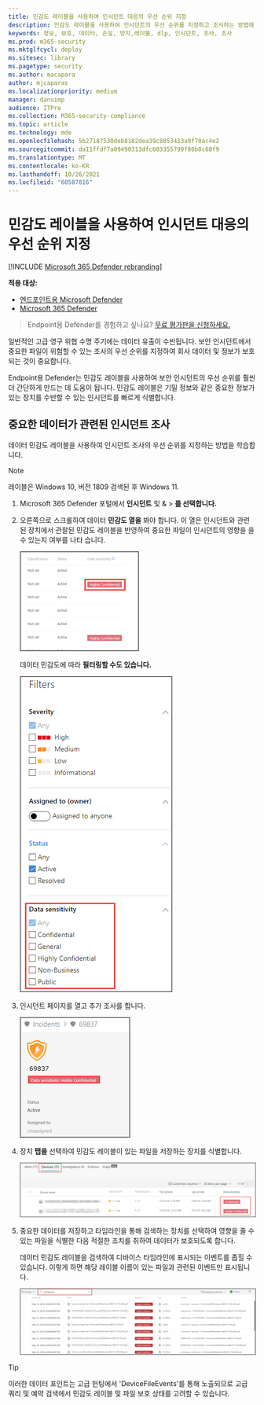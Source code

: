 ```yaml
---
title: 민감도 레이블을 사용하여 인시던트 대응의 우선 순위 지정
description: 민감도 레이블을 사용하여 인시던트의 우선 순위를 지정하고 조사하는 방법에 대해 자세히 알아보기
keywords: 정보, 보호, 데이터, 손실, 방지,레이블, dlp, 인시던트, 조사, 조사
ms.prod: m365-security
ms.mktglfcycl: deploy
ms.sitesec: library
ms.pagetype: security
ms.author: macapara
author: mjcaparas
ms.localizationpriority: medium
manager: dansimp
audience: ITPro
ms.collection: M365-security-compliance
ms.topic: article
ms.technology: mde
ms.openlocfilehash: 5b27187530deb8182dea39c8053413a9f70ac4e2
ms.sourcegitcommit: da11ffdf7a09490313dfc603355799f80b0c60f9
ms.translationtype: MT
ms.contentlocale: ko-KR
ms.lasthandoff: 10/26/2021
ms.locfileid: "60587816"
---
```

# <a name="use-sensitivity-labels-to-prioritize-incident-response"></a>민감도 레이블을 사용하여 인시던트 대응의 우선 순위 지정

[!INCLUDE [Microsoft 365 Defender rebranding](../../includes/microsoft-defender.md)]

**적용 대상:**
- [엔드포인트용 Microsoft Defender](https://go.microsoft.com/fwlink/p/?linkid=2154037)
- [Microsoft 365 Defender](https://go.microsoft.com/fwlink/?linkid=2118804)

> Endpoint용 Defender를 경험하고 싶나요? [무료 평가판을 신청하세요.](https://signup.microsoft.com/create-account/signup?products=7f379fee-c4f9-4278-b0a1-e4c8c2fcdf7e&ru=https://aka.ms/MDEp2OpenTrial?ocid=docs-wdatp-exposedapis-abovefoldlink)

일반적인 고급 영구 위협 수명 주기에는 데이터 유출이 수반됩니다. 보안 인시던트에서 중요한 파일이 위험할 수 있는 조사의 우선 순위를 지정하여 회사 데이터 및 정보가 보호되는 것이 중요합니다.

Endpoint용 Defender는 민감도 레이블을 사용하여 보안 인시던트의 우선 순위를 훨씬 더 간단하게 만드는 데 도움이 됩니다. 민감도 레이블은 기밀 정보와 같은 중요한 정보가 있는 장치를 수반할 수 있는 인시던트를 빠르게 식별합니다.

## <a name="investigate-incidents-that-involve-sensitive-data"></a>중요한 데이터가 관련된 인시던트 조사

데이터 민감도 레이블을 사용하여 인시던트 조사의 우선 순위를 지정하는 방법을 학습합니다.

> [!NOTE]
> 레이블은 Windows 10, 버전 1809 검색된 후 Windows 11.

1. Microsoft 365 Defender 포털에서 **인시던트** 및 & \> **를 선택합니다.**

2. 오른쪽으로 스크롤하여 데이터 **민감도 열을** 봐야 합니다. 이 열은 인시던트와 관련된 장치에서 관찰된 민감도 레이블을 반영하여 중요한 파일이 인시던트의 영향을 을 수 있는지 여부를 나타 습니다.

    ![데이터 민감도 열의 이미지입니다.](images/data-sensitivity-column.png)

    데이터 민감도에 따라 **필터링할 수도 있습니다.**

    ![데이터 민감도 필터의 이미지입니다.](images/data-sensitivity-filter.png)

3. 인시던트 페이지를 열고 추가 조사를 합니다.

    ![인시던트 페이지 세부 정보의 이미지입니다.](images/incident-page.png)

4. 장치 **탭을** 선택하여 민감도 레이블이 있는 파일을 저장하는 장치를 식별합니다.

    ![장치 탭의 이미지입니다.](images/investigate-devices-tab.png)

5. 중요한 데이터를 저장하고 타임라인을 통해 검색하는 장치를 선택하여 영향을 줄 수 있는 파일을 식별한 다음 적절한 조치를 취하여 데이터가 보호되도록 합니다.

   데이터 민감도 레이블을 검색하여 디바이스 타임라인에 표시되는 이벤트를 좁힐 수 있습니다. 이렇게 하면 해당 레이블 이름이 있는 파일과 관련된 이벤트만 표시됩니다.

    ![레이블을 기반으로 검색 결과가 좁혀진 장치 타임라인의 이미지입니다.](images/machine-timeline-labels.png)

> [!TIP]
> 이러한 데이터 포인트는 고급 헌팅에서 'DeviceFileEvents'를 통해 노출되므로 고급 쿼리 및 예약 검색에서 민감도 레이블 및 파일 보호 상태를 고려할 수 있습니다.
